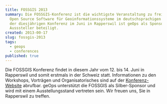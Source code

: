 ```yaml
---
title: FOSSGIS 2013
summary: Die FOSSGIS-Konferenz ist die wichtigste Veranstaltung zu freier und
  Open Source Software für Geoinformationssysteme im deutschsprachigen Raum. Bei
  der diesjährigen Konferenz im Juni in Rapperswil ist geOps als Sponsor und
  Ausssteller beteiligt.
created: 2013-00-17
slug: fossgis-2013
tags:
  - geops
  - conferences
published: true
---
```


Die FOSSGIS Konferenz findet in diesem Jahr vom 12. bis 14. Juni in Rapperswil und somit erstmals in der Schweiz statt. Informationen zu den Workshops, Vorträgen und Organisatorisches sind auf der [Konferenz-Website](http://www.fossgis.de/konferenz/2013/) abrufbar. geOps unterstützt die FOSSGIS als Silber-Sponsor und wird mit einem Ausstellungsstand vertreten sein. Wir freuen uns, Sie in Rapperswil zu treffen.
